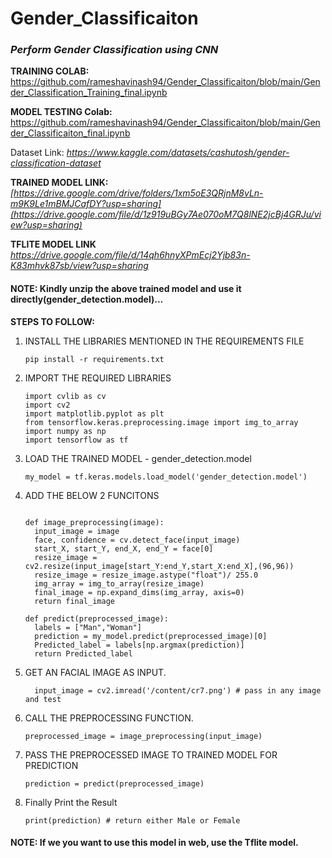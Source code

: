 # Gender_Classificaiton

### _**Perform Gender Classification using CNN**_

**TRAINING COLAB:**  https://github.com/rameshavinash94/Gender_Classificaiton/blob/main/Gender_Classification_Training_final.ipynb

**MODEL TESTING Colab:**  https://github.com/rameshavinash94/Gender_Classificaiton/blob/main/Gender_Classificaiton_final.ipynb

Dataset Link: _https://www.kaggle.com/datasets/cashutosh/gender-classification-dataset_ 

**TRAINED MODEL LINK:** _[https://drive.google.com/drive/folders/1xm5oE3QRjnM8vLn-m9K9Le1mBMJCafDY?usp=sharing](https://drive.google.com/file/d/1z919uBGy7Ae070oM7Q8lNE2jcBj4GRJu/view?usp=sharing)_ 

**TFLITE MODEL LINK** _https://drive.google.com/file/d/14qh6hnyXPmEcj2Yjb83n-K83mhvk87sb/view?usp=sharing_

#### **NOTE: Kindly unzip the above trained model and use it directly(gender_detection.model)...**

**STEPS TO FOLLOW:**
1) INSTALL THE LIBRARIES MENTIONED IN THE REQUIREMENTS FILE
   ```
   pip install -r requirements.txt
   ```
          
2) IMPORT THE REQUIRED LIBRARIES
      ```
      import cvlib as cv
      import cv2
      import matplotlib.pyplot as plt
      from tensorflow.keras.preprocessing.image import img_to_array
      import numpy as np
      import tensorflow as tf
      ```
3) LOAD THE TRAINED MODEL - gender_detection.model
      ```
      my_model = tf.keras.models.load_model('gender_detection.model') 
      ```

4) ADD THE BELOW 2 FUNCITONS
    ```
    
    def image_preprocessing(image):
      input_image = image
      face, confidence = cv.detect_face(input_image)
      start_X, start_Y, end_X, end_Y = face[0]
      resize_image = cv2.resize(input_image[start_Y:end_Y,start_X:end_X],(96,96))
      resize_image = resize_image.astype("float")/ 255.0
      img_array = img_to_array(resize_image)
      final_image = np.expand_dims(img_array, axis=0)
      return final_image
    ```
   
    ```
    def predict(preprocessed_image):
      labels = ["Man","Woman"]
      prediction = my_model.predict(preprocessed_image)[0]
      Predicted_label = labels[np.argmax(prediction)]
      return Predicted_label
    ```

5) GET AN FACIAL IMAGE AS INPUT.
    ```
      input_image = cv2.imread('/content/cr7.png') # pass in any image and test
    ```
       
6) CALL THE PREPROCESSING FUNCTION.
      ```
      preprocessed_image = image_preprocessing(input_image)
      ```
  
7) PASS THE PREPROCESSED IMAGE TO TRAINED MODEL FOR PREDICTION

     ```
     prediction = predict(preprocessed_image)
     ```
8) Finally Print the Result
    ```
    print(prediction) # return either Male or Female
    ```
 
 #### **NOTE: If we you want to use this model in web, use the Tflite model.**
